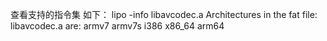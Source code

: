查看支持的指令集 如下：
lipo -info libavcodec.a
Architectures in the fat file: libavcodec.a are: armv7 armv7s i386 x86_64 arm64 

